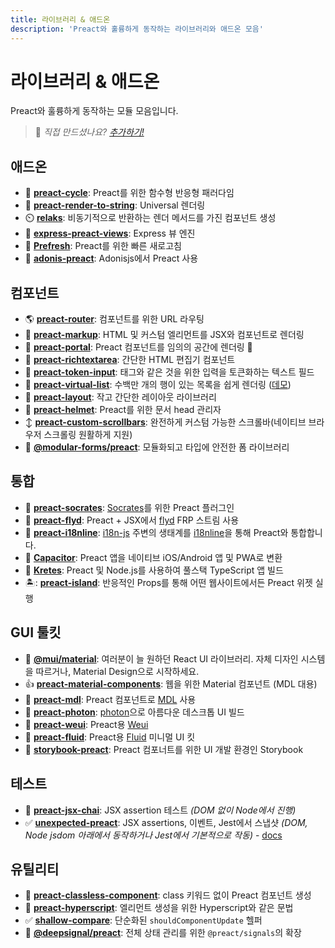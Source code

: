 ```yaml
---
title: 라이브러리 & 애드온
description: 'Preact와 훌륭하게 동작하는 라이브러리와 애드온 모음'
---
```


# 라이브러리 & 애드온

Preact와 훌륭하게 동작하는 모듈 모음입니다.

> :information_desk_person: _직접 만드셨나요?
> [추가하기!](https://github.com/preactjs/preact-www/blob/master/content/en/about/libraries-addons.md)_

## 애드온

- :repeat: [**preact-cycle**](https://github.com/developit/preact-cycle): Preact를 위한 함수형 반응형 패러다임
- :page_facing_up: [**preact-render-to-string**](https://github.com/preactjs/preact-render-to-string): Universal 렌더링
- :timer_clock: [**relaks**](https://github.com/trambarhq/relaks): 비동기적으로 반환하는 렌더 메서드를 가진 컴포넌트 생성
- :nut_and_bolt: [**express-preact-views**](https://github.com/edwjusti/express-preact-views): Express 뷰 엔진
- :floppy_disk: [**Prefresh**](https://github.com/JoviDeCroock/prefresh): Preact를 위한 빠른 새로고침
- :bookmark_tabs: [**adonis-preact**](https://github.com/DonsWayo/adonis-preact): Adonisjs에서 Preact 사용

## 컴포넌트

- :earth_americas: [**preact-router**](https://github.com/preactjs/preact-router): 컴포넌트를 위한 URL 라우팅
- :bookmark_tabs: [**preact-markup**](https://github.com/developit/preact-markup): HTML 및 커스텀 엘리먼트를 JSX와 컴포넌트로 렌더링
- :satellite: [**preact-portal**](https://github.com/developit/preact-portal): Preact 컴포넌트를 임의의 공간에 렌더링 :milky_way:
- :pencil: [**preact-richtextarea**](https://github.com/developit/preact-richtextarea): 간단한 HTML 편집기 컴포넌트
- :bookmark: [**preact-token-input**](https://github.com/developit/preact-token-input): 태그와 같은 것을 위한 입력을 토큰화하는 텍스트 필드
- :card_index: [**preact-virtual-list**](https://github.com/developit/preact-virtual-list): 수백만 개의 행이 있는 목록을 쉽게 렌더링 ([데모](https://jsfiddle.net/developit/qqan9pdo/))
- :triangular_ruler: [**preact-layout**](https://download.github.io/preact-layout/): 작고 간단한 레이아웃 라이브러리
- :construction_worker: [**preact-helmet**](https://github.com/download/preact-helmet): Preact를 위한 문서 head 관리자
- :arrow_up_down: [**preact-custom-scrollbars**](https://github.com/lucafalasco/preact-custom-scrollbars): 완전하게 커스텀 가능한 스크롤바(네이티브 브라우저 스크롤링 원활하게 지원)
- 🧱 [**@modular-forms/preact**](https://modularforms.dev/): 모듈화되고 타입에 안전한 폼 라이브러리

## 통합

- :thought_balloon: [**preact-socrates**](https://github.com/matthewmueller/preact-socrates): [Socrates](http://github.com/matthewmueller/socrates)를 위한 Preact 플러그인
- :rowboat: [**preact-flyd**](https://github.com/xialvjun/preact-flyd): Preact + JSX에서 [flyd](https://github.com/paldepind/flyd) FRP 스트림 사용
- :speech_balloon: [**preact-i18nline**](https://github.com/download/preact-i18nline): [i18n-js](https://github.com/everydayhero/i18n-js) 주변의 생태계를 [i18nline](https://github.com/download/i18nline)을 통해 Preact와 통합합니다.
- :diamond_shape_with_a_dot_inside: [**Capacitor**](https://capacitorjs.com/solution/preact): Preact 앱을 네이티브 iOS/Android 앱 및 PWA로 변환
- :ice_cube: [**Kretes**](https://kretes.dev/docs/howtos/preact-setup/): Preact 및 Node.js를 사용하여 풀스택 TypeScript 앱 빌드
- 🏝: [**preact-island**](https://github.com/mwood23/preact-island): 반응적인 Props를 통해 어떤 웹사이트에서든 Preact 위젯 실행

## GUI 툴킷

- 🎴 [**@mui/material**](https://github.com/mui/material-ui/tree/master/examples/material-ui-preact): 여러분이 늘 원하던 React UI 라이브러리. 자체 디자인 시스템을 따르거나, Material Design으로 시작하세요.
- :thumbsup: [**preact-material-components**](https://github.com/prateekbh/preact-material-components): 웹을 위한 Material 컴포넌트 (MDL 대용)
- :white_square_button: [**preact-mdl**](https://github.com/developit/preact-mdl): Preact 컴포넌트로 [MDL](https://getmdl.io) 사용
- :rocket: [**preact-photon**](https://github.com/developit/preact-photon): [photon](http://photonkit.com)으로 아름다운 데스크톱 UI 빌드
- :penguin: [**preact-weui**](https://github.com/afeiship/preact-weui): Preact용 [Weui](https://github.com/afeiship/preact-weui)
- 💅 [**preact-fluid**](https://github.com/ajainvivek/preact-fluid): Preact용 [Fluid](https://github.com/ajainvivek/preact-fluid) 미니멀 UI 킷
- :book: [**storybook-preact**](https://github.com/storybooks/storybook/tree/next/app/preact): Preact 컴포너트를 위한 UI 개발 환경인 Storybook

## 테스트

- :microscope: [**preact-jsx-chai**](https://github.com/developit/preact-jsx-chai): JSX assertion 테스트 _(DOM 없이 Node에서 진행)_
- :white_check_mark: [**unexpected-preact**](https://github.com/bruderstein/unexpected-preact): JSX assertions, 이벤트, Jest에서 스냅샷 _(DOM, Node jsdom 아래에서 동작하거나 Jest에서 기본적으로 작동)_ - [docs](https://bruderstein.github.io/unexpected-preact/)

## 유틸리티

- :tophat: [**preact-classless-component**](https://github.com/ld0rman/preact-classless-component): class 키워드 없이 Preact 컴포넌트 생성
- :hammer: [**preact-hyperscript**](https://github.com/queckezz/preact-hyperscript): 엘리먼트 생성을 위한 Hyperscript와 같은 문법
- :white_check_mark: [**shallow-compare**](https://github.com/tkh44/shallow-compare): 단순화된 `shouldComponentUpdate` 헬퍼
- :signal_strength: [**@deepsignal/preact**](https://github.com/EthanStandel/deepsignal/tree/main/packages/preact): 전체 상태 관리를 위한 `@preact/signals`의 확장
